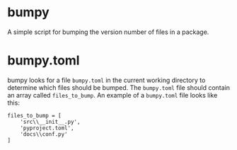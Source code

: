 # bumpy
A simple script for bumping the version number of files in a package.

# bumpy.toml
bumpy looks for a file `bumpy.toml` in the current working directory to determine which files should be bumped.
The `bumpy.toml` file should contain an array called `files_to_bump`. An example of a `bumpy.toml` file looks like this:

```
files_to_bump = [
    'src\\__init__.py',
    'pyproject.toml',
    'docs\\conf.py'
]
```
